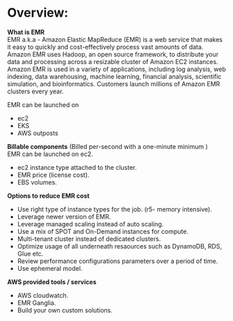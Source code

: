 # Overview:
**What is EMR**   
EMR a.k.a - Amazon Elastic MapReduce (EMR) is a web service that makes it easy to quickly and cost-effectively process vast amounts of data.   
Amazon EMR uses Hadoop, an open source framework, to distribute your data and processing across a resizable cluster of Amazon EC2 instances. Amazon EMR is used in a variety of applications, including log analysis, web indexing, data warehousing, machine learning, financial analysis, scientific simulation, and bioinformatics. Customers launch millions of Amazon EMR clusters every year.   

EMR can be launched on   
- ec2   
- EKS   
- AWS outposts   

**Billable components** (Billed per-second with a one-minute minimum )   
EMR can be launched on ec2.   
- ec2 instance type attached to the cluster.   
- EMR price (license cost).   
- EBS volumes.   

**Options to reduce EMR cost**   
- Use right type of instance types for the job. (r5- memory intensive).   
- Leverage newer version of EMR.   
- Leverage managed scaling instead of auto scaling.   
- Use a mix of SPOT and On-Demand instances for compute.   
- Multi-tenant cluster instead of dedicated clusters.   
- Optimize usage of all underneath resaources such as DynamoDB, RDS, Glue etc.   
- Review performance configurations parameters over a period of time.   
- Use ephemeral model.   

**AWS provided tools / services**
- AWS cloudwatch.   
- EMR Ganglia.   
- Build your own custom solutions.   